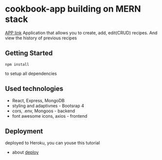 # cookbook-app building on MERN stack
[APP link](https://cook-book-777.herokuapp.com/)
Application that allows you to create, add, edit(CRUD) recipes. And view the history of previous recipes
## Getting Started
```
npm install
```
to setup all dependencies

## Used technologies
* React, Express, MongoDB 
* styling and adaptivnes - Bootsrap 4
* cors, .env, Mongoos - backend
* font awesome icons, axios - frontend
## Deployment
deployed to Heroku, you can youse this tutorial
* about [deploy](https://www.youtube.com/watch?v=e1LaekAnVIM)

